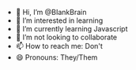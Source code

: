 - 👋 Hi, I’m @BIankBrain
- 👀 I’m interested in learning
- 🌱 I’m currently learning Javascript
- 💞️ I’m not looking to collaborate 
- 📫 How to reach me: Don't
- 😄 Pronouns: They/Them


<!---
BIankBrain/BIankBrain is a ✨ special ✨ repository because its `README.md` (this file) appears on your GitHub profile.
You can click the Preview link to take a look at your changes.
--->
